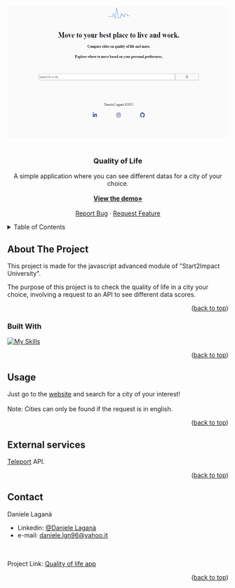 <a name="readme-top"></a>

<!-- PROJECT LOGO -->
<br />
<div align="center">
  <a href="https://quality-of-life-cityapp.netlify.app" target="_blank">
    <img src="src/img/home.png" alt="Logo" width="550" height="300">
  </a>
<br/><br/>
<h3 align="center">Quality of Life</h3>

  <p align="center">
A simple application where you can see different datas for a city of your choice.
    <br /><br>
    <a href="https://quality-of-life-cityapp.netlify.app" target="_blank"><strong>View the demo»</strong></a>
    <br />
    <br />
    <a href="https://github.com/Dannlgn/Quality-of-life/issues">Report Bug</a>
    ·
    <a href="https://github.com/Dannlgn/Quality-of-life/issues">Request Feature</a>
  </p>
</div>

<!-- TABLE OF CONTENTS -->
<details>
  <summary>Table of Contents</summary>
  <ol>
    <li>
      <a href="#about-the-project">About The Project</a>
      <ul>
        <li><a href="#built-with">Built With</a></li>
      </ul>
    </li>
    <li><a href="#usage">Usage</a></li>
    <li><a href="#external-services">External services</a></li>
    <li><a href="#contact">Contact</a></li>
  </ol>
</details>

<!-- ABOUT THE PROJECT -->

## About The Project

This project is made for the javascript advanced module of "Start2Impact University".

The purpose of this project is to check the quality of life in a city your choice, involving a request to an API to see different data scores. 

<p align="right">(<a href="#readme-top">back to top</a>)</p>

### Built With

[![My Skills](https://skillicons.dev/icons?i=html,css,js,webpack&perline=1)](https://skillicons.dev)

<p align="right">(<a href="#readme-top">back to top</a>)</p>

<!-- USAGE EXAMPLES -->

## Usage

Just go to the <a href="https://quality-of-life-cityapp.netlify.app" target="_blank">website</a> and search for a city of your interest!
<br>
<br>
Note: Cities can only be found if the request is in english. 

<p align="right">(<a href="#readme-top">back to top</a>)</p>


<!-- EXTERNAL SERVICES -->

## External services

<a href="https://teleport.org">Teleport</a> API.

<p align="right">(<a href="#readme-top">back to top</a>)</p>

<!-- CONTACT -->

## Contact

Daniele Laganà

- Linkedin: [@Daniele Laganà](https://www.linkedin.com/in/daniele-laganà/)
- e-mail: daniele.lgn96@yahoo.it

<br><br>
Project Link: [Quality of life app](https://github.com/Dannlgn/Quality-of-life)

<p align="right">(<a href="#readme-top">back to top</a>)</p>


